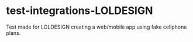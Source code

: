 # test-integrations-LOLDESIGN
Test made for LOLDESIGN creating a web/mobile app using fake cellphone plans.
